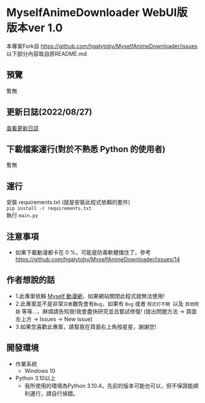 # MyselfAnimeDownloader WebUI版 版本ver 1.0
本專案Fork自 https://github.com/hgalytoby/MyselfAnimeDownloader/issues<br>
以下部分內容取自原README.md
## 預覽
暫無


## 更新日誌(2022/08/27)
[查看更新日誌](https://github.com/AloneAlongLife/MyselfAnimeDownloader_WebUI/blob/master/UpdateLog.md)	


## 下載檔案運行(對於不熟悉 Python 的使用者)
暫無
<!-- Windows、Mac、Linux 使用者可以[點擊下載Zip](https://github.com/hgalytoby/MyselfAnimeDownloader/releases)。<br><br>
Mac 使用者解壓縮後，請將 MyselfAnime.app 放到應用程式的資料夾。<br>
<br>
![image](https://i.imgur.com/0hPR31d.png)
<br><br>
一定要放到這裡！不然會無法開啟程式唷！

Mac 第一次開啟會有點慢請耐心稍等，如果程式都沒出現請告知。
<br> -->


## 運行
安裝 requirements.txt (就是安裝此程式依賴的套件)<br>
`pip install -r requirements.txt`<br>
執行 `main.py` <br>


## 注意事項
- 如果下載動漫都卡在 0 %，可能是防毒軟體擋住了，參考 https://github.com/hgalytoby/MyselfAnimeDownloader/issues/14


## 作者想說的話
- 1.此專案依賴 [Myself 動漫網](https://myself-bbs.com/portal.php)，如果網站關閉此程式就無法使用!
- 2.此專案並不是非常`完善`難免會有`Bug`，如果有 `Bug` 或者 `程式打不開 `以及 `其他問題` 等等...，麻煩請告知我!我會盡快研究並且嘗試修復! (提出問題方法 -> 頁面左上方 -> Issues -> New issue)
- 3.如果您喜歡此專案，請幫我在頁面右上角按星星，謝謝您!


## 開發環境
- 作業系統
	- Windows 10
- Python 3.10以上
	- 我所使用的環境為Python 3.10.4，先前的版本可能也可以，但不保證能順利運行，請自行偵錯。

